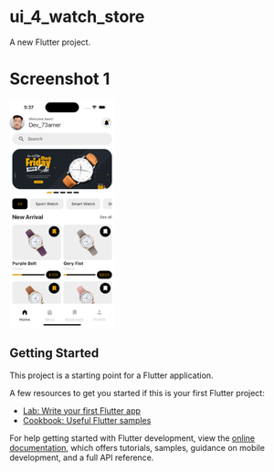 # ui_4_watch_store

A new Flutter project.

# Screenshot 1
<img src ="https://github.com/Mirzaazmath/flutter_60_ui_challange/blob/main/ui_4_watch_store/assets/output/Screenshot1.png" height="400">

## Getting Started

This project is a starting point for a Flutter application.

A few resources to get you started if this is your first Flutter project:

- [Lab: Write your first Flutter app](https://docs.flutter.dev/get-started/codelab)
- [Cookbook: Useful Flutter samples](https://docs.flutter.dev/cookbook)

For help getting started with Flutter development, view the
[online documentation](https://docs.flutter.dev/), which offers tutorials,
samples, guidance on mobile development, and a full API reference.
